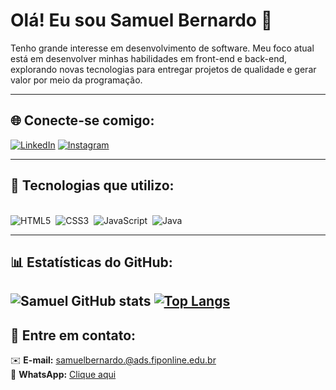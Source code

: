 # Olá! Eu sou Samuel Bernardo 👋

Tenho grande interesse em desenvolvimento de software. Meu foco atual está em desenvolver minhas habilidades em front-end e back-end, explorando novas tecnologias para entregar projetos de qualidade e gerar valor por meio da programação.

---

## 🌐 **Conecte-se comigo:**

[![LinkedIn](https://img.shields.io/badge/LinkedIn-0077B5?style=for-the-badge&logo=linkedin&logoColor=white)](https://www.linkedin.com/in/samuel-bernardo-517612324/)
[![Instagram](https://img.shields.io/badge/Instagram-E4405F?style=for-the-badge&logo=instagram&logoColor=white)](https://www.instagram.com/samuelbernardo0/)

---

## 🚀 **Tecnologias que utilizo:**

<div style="display: inline_block"><br>
    <img alt="HTML5" src="https://img.shields.io/badge/HTML5-E34F26?style=for-the-badge&logo=html5&logoColor=white">&nbsp;
    <img alt="CSS3" src="https://img.shields.io/badge/CSS3-1572B6?style=for-the-badge&logo=css3&logoColor=white">&nbsp;
    <img alt="JavaScript" src="https://img.shields.io/badge/JavaScript-323330?style=for-the-badge&logo=javascript&logoColor=F7DF1E">&nbsp;
    <img alt="Java" src="https://img.shields.io/badge/Java-ED8B00?style=for-the-badge&logo=openjdk&logoColor=white">
</div>

---

## 📊 **Estatísticas do GitHub:**

![Samuel GitHub stats](https://github-readme-stats.vercel.app/api?username=samuelvbernardo&show_icons=true&theme=dracula)
[![Top Langs](https://github-readme-stats.vercel.app/api/top-langs/?username=samuelvbernardo)](https://github.com/anuraghazra/github-readme-stats)
---

## 💬 **Entre em contato:**

✉️ **E-mail:** samuelbernardo.@ads.fiponline.edu.br  
📱 **WhatsApp:** [Clique aqui](https://wa.me/5583981656768)


